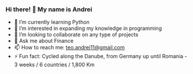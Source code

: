 ### Hi there! 👋 My name is Andrei

- 🌱 I’m currently learning Python
- 👀 I’m interested in expanding my knowledge in programming
- 👯 I’m looking to collaborate on any type of projects
- 💬 Ask me about Finance
- 📫 How to reach me: teo.andrei11@gmail.com
- ⚡ Fun fact: Cycled along the Danube, from Germany up until Romania - 3 weeks / 6 countries / 1,800 Km


<!--
**AndreiTeo88/AndreiTeo88** is a ✨ _special_ ✨ repository because its `README.md` (this file) appears on your GitHub profile.

Here are some ideas to get you started:
-->
